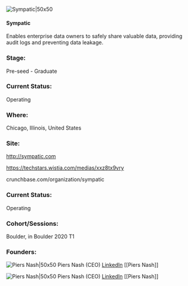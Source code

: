 

![Sympatic|50x50](https://apimg.techstars.com/connect/images/image_files/5dfa9f5134a60d482200001f/original/sympatic_logo_only_w_star.png)

#### Sympatic
Enables enterprise data owners to safely share valuable data, providing audit logs and preventing data leakage.

### Stage: 
Pre-seed - Graduate 

### Current Status: 
Operating

### Where:
Chicago, Illinois, United States

### Site:
http://sympatic.com

https://techstars.wistia.com/medias/xxz8tx9vry

crunchbase.com/organization/sympatic

### Current Status: 
Operating

### Cohort/Sessions: 
Boulder, in Boulder 2020 T1

### Founders: 

![Piers Nash|50x50](https://apimg.techstars.com/connect/images/image_files/5dfa9aa534a60d482200001d/original/PiersNash.jpg) Piers Nash (CEO) [LinkedIn](https://linkedin.com/in/piers-nash) [[Piers Nash]]

![Piers Nash|50x50]() Piers Nash (CEO) [LinkedIn](https://) [[Piers Nash]]


